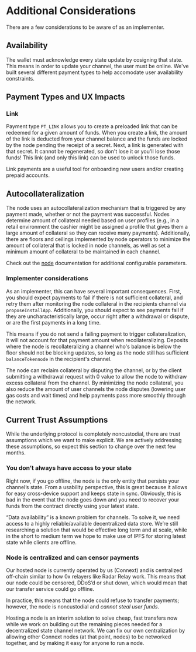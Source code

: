 # Additional Considerations

There are a few considerations to be aware of as an implementer.

## Availability

The wallet must acknowledge every state update by cosigning that state. This means in order to update your channel, the user must be online. We've built several different payment types to help accomodate user availability constraints. 


## Payment Types and UX Impacts

### Link

Payment type `PT_LINK` allows you to create a preloaded link that can be redeemed for a given amount of funds. When you create a link, the amount of the link is deducted from your channel balance and the funds are locked by the node pending the receipt of a secret. Next, a link is generated with that secret. It cannot be regenerated, so don't lose it or you'll lose those funds! This link (and only this link) can be used to unlock those funds.

Link payments are a useful tool for onboarding new users and/or creating prepaid accounts.


## Autocollateralization

The node uses an autocollateralization mechanism that is triggered by any payment made, whether or not the payment was successful. Nodes determine amount of collateral needed based on user profiles (e.g., in a retail environment the cashier might be assigned a profile that gives them a large amount of collateral so they can receive many payments). Additionally, there are floors and ceilings implemented by node operators to minimize the amount of collateral that is locked in node channels, as well as set a minimum amount of collateral to be maintained in each channel.

Check out the [node](../nodeDocumentation/node.md) documentation for additional configurable parameters.

### Implementer considerations

As an implementer, this can have several important consequences. First, you should expect payments to fail if there is not sufficient collateral, and retry them after monitoring the node collateral in the recipients channel via `proposeInstallApp`. Additionally, you should expect to see payments fail if they are uncharacteristically large, occur right after a withdrawal or dispute, or are the first payments in a long time.

This means if you do not send a failing payment to trigger collateralization, it will not account for that payment amount when recollateralizing. Deposits where the node is recollateralizing a channel who's balance is below the floor should not be blocking updates, so long as the node still has sufficient `balanceTokennode` in the recipient's channel.

The node can reclaim collateral by disputing the channel, or by the client submitting a withdrawal request with 0 value to allow the node to withdraw excess collateral from the channel. By minimizing the node collateral, you also reduce the amount of user channels the node disputes (lowering user gas costs and wait times) and help payments pass more smoothly through the network.


## Current Trust Assumptions

While the underlying protocol is completely noncustodial, there are trust assumptions which we want to make explicit. We are actively addressing these assumptions, so expect this section to change over the next few months.

### You don’t always have access to your state

Right now, if you go offline, the node is the only entity that persists your channel’s state. From a usability perspective, this is great because it allows for easy cross-device support and keeps state in sync. Obviously, this is bad in the event that the node goes down and you need to recover your funds from the contract directly using your latest state.

“Data availability” is a known problem for channels. To solve it, we need access to a highly reliable/available decentralized data store. We’re still researching a solution that would be effective long term and at scale, while in the short to medium term we hope to make use of IPFS for storing latest state while clients are offline.

### Node is centralized and can censor payments

Our hosted node is currently operated by us (Connext) and is centralized off-chain similar to how 0x relayers like Radar Relay work. This means that our node could be censored, DDoS’d or shut down, which would mean that our transfer service could go offline. 

In practice, this means that the node could refuse to transfer payments; however, the node is noncustodial and *cannot steal user funds*. 

Hosting a node is an interim solution to solve cheap, fast transfers now while we work on building out the remaining pieces needed for a decentralized state channel network. We can fix our own centralization by allowing other Connext nodes (at that point, nodes) to be networked together, and by making it easy for anyone to run a node.